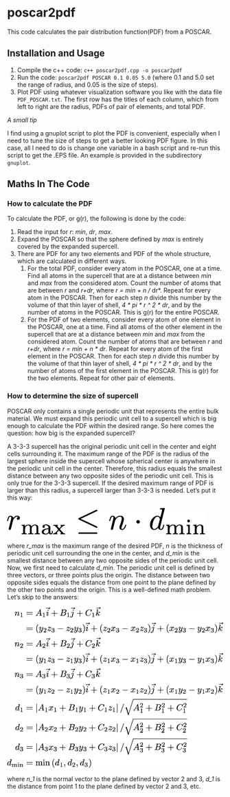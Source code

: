 # poscar2pdf
This code calculates the pair distribution function(PDF) from a POSCAR.
## Installation and Usage
1. Compile the c++ code: `c++ poscar2pdf.cpp -o poscar2pdf`
2. Run the code: `poscar2pdf POSCAR 0.1 0.05 5.0` (where 0.1 and 5.0 set the range of radius, and 0.05 is the size of steps).
3. Plot PDF using whatever visualization software you like with the data file `PDF_POSCAR.txt`. The first row has the titles of each column, which from left to right are the radius, PDFs of pair of elements, and total PDF.

_A small tip_

I find using a gnuplot script to plot the PDF is convenient, especially when I need to tune the size of steps to get a better looking PDF figure. In this case, all I need to do is change one variable in a bash script and re-run this script to get the .EPS file. An example is provided in the subdirectory `gnuplot`.
## Maths In The Code
### How to calculate the PDF
To calculate the PDF, or g(r), the following is done by the code:

1. Read the input for *r*: *min*, *dr*, *max*.
2. Expand the POSCAR so that the sphere defined by *max* is entirely covered by the expanded supercell.
3. There are PDF for any two elements and PDF of the whole structure, which are calculated in different ways.
	1. For the total PDF, consider every atom in the POSCAR, one at a time. Find all atoms in the supercell that are at a distance between *min* and *max* from the considered atom. Count the number of atoms that are between *r* and *r+dr*, where *r = min + n /* dr*. Repeat for every atom in the POSCAR. Then for each step *n* divide this number by the volume of that thin layer of shell, *4 \* pi \* r ^ 2 \* dr*, and by the number of atoms in the POSCAR. This is g(r) for the entire POSCAR.
	2. For the PDF of two elements, consider every atom of one element in the POSCAR, one at a time. Find all atoms of the other element in the supercell that are at a distance between *min* and *max* from the considered atom. Count the number of atoms that are between *r* and *r+dr*, where *r = min + n \* dr*. Repeat for every atom of the first element in the POSCAR. Then for each step *n* divide this number by the volume of that thin layer of shell, *4 \* pi \* r ^ 2 \* dr*, and by the number of atoms of the first element in the POSCAR. This is g(r) for the two elements. Repeat for other pair of elements.

### How to determine the size of supercell

POSCAR only contains a single periodic unit that represents the entire bulk material. We must expand this periodic unit cell to a supercell which is big enough to calculate the PDF within the desired range. So here comes the question: how big is the expanded supercell?

A 3-3-3 supercell has the original periodic unit cell in the center and eight cells surrounding it. The maximum range of the PDF is the radius of the largest sphere inside the supercell whose spherical center is anywhere in the periodic unit cell in the center. Therefore, this radius equals the smallest distance between any two opposite sides of the periodic unit cell. This is only true for the 3-3-3 supercell. If the desired maximum range of PDF is larger than this radius, a supercell larger than 3-3-3 is needed. Let’s put it this way:

![](Image-1.png)

where *r\_max* is the maximum range of the desired PDF, *n* is the thickness of periodic unit cell surrounding the one in the center, and *d\_min* is the smallest distance between any two opposite sides of the periodic unit cell.
Now, we first need to calculate *d\_min*. The periodic unit cell is defined by three vectors, or three points plus the origin. The distance between two opposite sides equals the distance from one point to the plane defined by the other two points and the origin. This is a well-defined math problem. Let’s skip to the answers:

![](Image-2.png)

where *n\_1* is the normal vector to the plane defined by vector 2 and 3, *d\_1* is the distance from point 1 to the plane defined by vector 2 and 3, etc.
